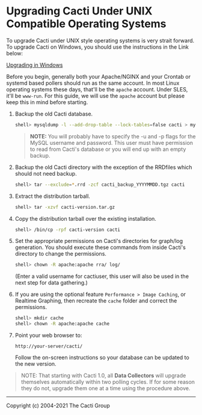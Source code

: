 # Upgrading Cacti Under UNIX Compatible Operating Systems

To upgrade Cacti under UNIX style operating systems is very strait
forward.  To upgrade Cacti on Windows, you should use the instructions
in the Link below:

[Upgrading in Windows](Upgrading-Cacti-Under-Windows.md)

Before you begin, generally both your Apache/NGINX and your Crontab or
systemd based pollers should run as the same account.  In most Linux
operating systems these days, that'll be the `apache` account.  Under
SLES, it'll be `www-run`.  For this guide, we will use the `apache` account
but please keep this in mind before starting.

1. Backup the old Cacti database.

   ```sh
   shell> mysqldump -l --add-drop-table --lock-tables=false cacti > mysql.cacti
   ```

   > **NOTE:** You will probably have to specify the -u and -p flags for the
   > MySQL username and password. This user must have permission to read from
   > Cacti's database or you will end up with an empty backup.

2. Backup the old Cacti directory with the exception of the RRDfiles which
   should not need backup.

   ```sh
   shell> tar --exclude=*.rrd -zcf cacti_backup_YYYYMMDD.tgz cacti
   ```

3. Extract the distribution tarball.

   ```sh
   shell> tar -xzvf cacti-version.tar.gz
   ```

4. Copy the distribution tarball over the existing installation.

   ```sh
   shell> /bin/cp -rpf cacti-version cacti
   ```

5. Set the appropriate permissions on Cacti's directories for graph/log
   generation. You should execute these commands from inside Cacti's directory
   to change the permissions.

   ```sh
   shell> chown -R apache:apache rra/ log/
   ```

   (Enter a valid username for cactiuser, this user will also be used in the
   next step for data gathering.)

6. If you are using the optional feature `Performance > Image Caching`, or
   Realtime Graphing, then recreate the `cache` folder and correct the permissions.

    ```sh
    shell> mkdir cache
    shell> chown -R apache:apache cache
    ```

7. Point your web browser to:

    `http://your-server/cacti/`

    Follow the on-screen instructions so your database can be updated to the
    new version.

> NOTE: That starting with Cacti 1.0, all **Data Collectors** will upgrade
> themselves automatically within two polling cycles.  If for some reason they
> do not, upgrade them one at a time using the procedure above.

---
<copy>Copyright (c) 2004-2021 The Cacti Group</copy>
